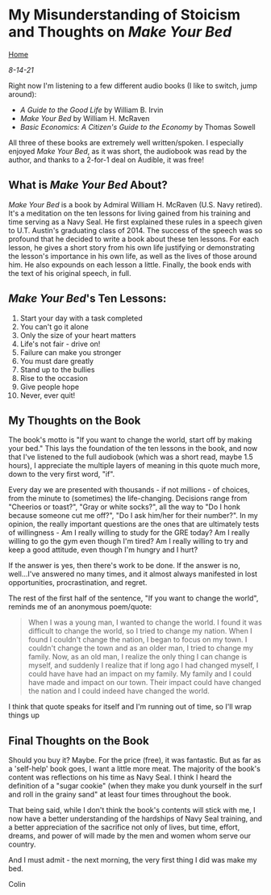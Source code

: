# My Misunderstanding of Stoicism and Thoughts on *Make Your Bed*

[Home](comacrae.github.com)

*8-14-21*

Right now I'm listening to a few different audio books (I like to switch, jump around):

* *A Guide to the Good Life* by William B. Irvin
* *Make Your Bed* by William H. McRaven
* *Basic Economics: A Citizen's Guide to the Economy* by Thomas Sowell

All three of these books are extremely well written/spoken. I especially enjoyed *Make Your Bed*, as it 
was short, the audiobook was read by the author, and thanks to a 2-for-1 deal on Audible, it was free! 


## What is *Make Your Bed* About? 

*Make Your Bed* is a book by Admiral William H. McRaven (U.S. Navy retired). It's a meditation on the 
ten lessons for living gained from his training and time serving as a Navy Seal.
He first explained these rules in a speech given to U.T. Austin's graduating class of 2014. The success 
of the speech was so profound that he decided to write a book about these ten lessons. For each
lesson, he gives a short story from his own life justifying or demonstrating the lesson's importance in his
own life, as well as the lives of those around him. He also expounds on each lesson a little. Finally, the 
book ends with the text of his original speech, in full. 

## *Make Your Bed*'s Ten Lessons:

1. Start your day with a task completed
2. You can't go it alone
3. Only the size of your heart matters 
4. Life's not fair - drive on! 
5. Failure can make you stronger
6. You must dare greatly 
7. Stand up to the bullies 
8. Rise to the occasion 
9. Give people hope 
10. Never, ever quit! 

## My Thoughts on the Book

The book's motto is "If you want to change the world, start off by making your bed." This lays the foundation of 
the ten lessons in the book, and now that I've listened to the full audiobook (which was a short read, maybe 1.5 
hours), I appreciate the multiple layers of meaning in this quote much more, down to the very first word, "if". 

Every day we are presented with thousands - if not millions - of choices, from the minute to (sometimes) the life-changing. 
Decisions range from "Cheerios or toast?", "Gray or white socks?", all the way to "Do I honk because someone cut me off?", 
"Do I ask him/her for their number?". In my opinion, the really important questions are the ones that are ultimately tests
of willingness - Am I really willing to study for the GRE today? Am I really willing to go the gym even though I'm tired?
Am I really willing to try and keep a good attitude, even though I'm hungry and I hurt?

If the answer is yes, then there's work to be done. If the answer is no, well...I've answered no many times, and it almost
always manifested in lost opportunities, procrastination, and regret. 

The rest of the first half of the sentence, "If you want to change the world", reminds me of an anonymous poem/quote: 

> When I was a young man, I wanted to change the world. 
> I found it was difficult to change the world, so I tried to change my nation.
> When I found I couldn't change the nation, I began to focus on my town. I couldn't change the town and as an older man, I tried to change my family.
> Now, as an old man, I realize the only thing I can change is myself, and suddenly I realize that if long ago I had changed myself, I could have have 
had an impact on my family. My family and I could have made and impact on our town. Their impact could have changed the nation and I could indeed have changed the world. 

I think that quote speaks for itself and I'm running out of time, so I'll wrap things up

## Final Thoughts on the Book

Should you buy it? Maybe. For the price (free), it was fantastic. But as far as a 'self-help' book goes,
I want a little more meat. The majority of the book's content was reflections on his time as Navy Seal. I
think I heard the definition of a "sugar cookie" (when they make you dunk yourself in the surf and roll in the 
grainy sand" at least four times throughout the book. 

That being said, while I don't think the book's contents will stick with me, I now have a better understanding 
of the hardships of Navy Seal training, and a better appreciation of the sacrifice not only of lives, but 
time, effort, dreams, and power of will made by the men and women whom serve our country. 

And I must admit - the next morning, the very first thing I did was make my bed. 

Colin 
